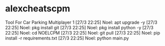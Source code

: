 # alexcheatscpm
Tool For Car Parking Multiplayer 1
[27/3 22:25] Noel: apt upgrade -y
[27/3 22:25] Noel: pkg install git
[27/3 22:25] Noel: pkg install python -y
[27/3 22:25] Noel: cd NOELCPM
[27/3 22:25] Noel: git pull
[27/3 22:25] Noel: pip install -r requirements.txt
[27/3 22:25] Noel: python main.py
